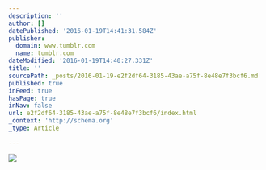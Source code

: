 ```yaml
---
description: ''
author: []
datePublished: '2016-01-19T14:41:31.584Z'
publisher:
  domain: www.tumblr.com
  name: tumblr.com
dateModified: '2016-01-19T14:40:27.331Z'
title: ''
sourcePath: _posts/2016-01-19-e2f2df64-3185-43ae-a75f-8e48e7f3bcf6.md
published: true
inFeed: true
hasPage: true
inNav: false
url: e2f2df64-3185-43ae-a75f-8e48e7f3bcf6/index.html
_context: 'http://schema.org'
_type: Article

---
```

![](https://45.media.tumblr.com/d2ce142549cef1c68be520bfeeabb776/tumblr_ne3z75qUiJ1tlgurlo1_250.gif)